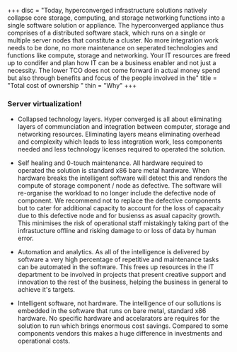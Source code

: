 +++
disc = "Today, hyperconverged infrastructure solutions natively collapse core storage, computing, and storage networking 
functions into a single software solution or appliance. The hyperconverged appliance thus comprises of a 
distributed software stack, which runs on a single or multiple server nodes that constitute a 
cluster. No more integration work needs to be done, no more maintenance on seperated technologies and functions like compute,
storage and networking.  Your IT resources are freed up to condifer and plan how IT can be a business enabler and not just a 
necessity.  The lower TCO does not come forward in actual money spend but also through benefits and focus of the people
involved in the"
title = "Total cost of ownership "
thin = "Why"
+++


### Server virtualization!

* Collapsed technology layers.
Hyper converged is all about eliminating layers of communciation and integration between computer, storage and networking
resources.  Eliminating layers means eliminating overhead and complexity which leads to less integration work, less components
needed and less technology licenses required to operated the solution.

* Self healing and 0-touch maintenance.
All hardware required to operated the solution is standard x86 bare metal hardware.  When hardware breaks the intelligent
software will detect this and rendors the compute of storage component / node as defective.  The software will re-organise the
workload to no longer include the defective node of component.  We recommend not to replace the defective components but to 
cater for additional capacity to account for the loss of capacaity due to this defective node and for busienss as asual 
capacity growth.  This minimises the risk of operational staff mistakingly taking part of the infrastucture offline and risking
damage to or loss of data by human error.

* Automation and analytics.
As all of the intelligence is delivered by software a very high percentage of repetitive and maintenance tasks can be automated 
in the software.  This frees up resources in the IT department to be involved in projects that present creative support and 
innovation to the rest of the business, helping the business in general to achieve it's targets.

* Intelligent software, not hardware.
The intelligence of our sollutions is embedded in the software that runs on bare metal, standard x86 hardware.  No specific
hardware and accelarators are requires for the solution to run which brings enormous cost savings.  Compared to some components
vendors this makes a huge difference in investments and operational costs.